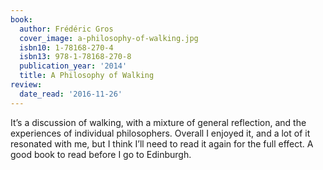 ```yaml
---
book:
  author: Frédéric Gros
  cover_image: a-philosophy-of-walking.jpg
  isbn10: 1-78168-270-4
  isbn13: 978-1-78168-270-8
  publication_year: '2014'
  title: A Philosophy of Walking
review:
  date_read: '2016-11-26'
---
```


It’s a discussion of walking, with a mixture of general reflection, and the experiences of individual philosophers. Overall I enjoyed it, and a lot of it resonated with me, but I think I’ll need to read it again for the full effect. A good book to read before I go to Edinburgh.
